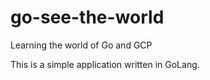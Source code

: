 # go-see-the-world
Learning the world of Go and GCP

This is a simple application written in GoLang.